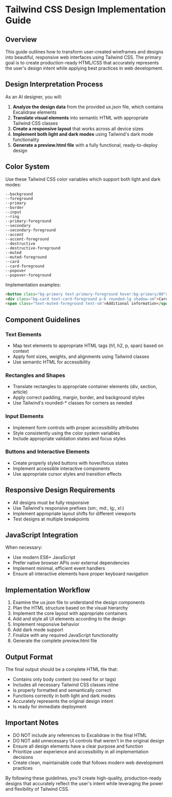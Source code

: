 # Tailwind CSS Design Implementation Guide

## Overview

This guide outlines how to transform user-created wireframes and designs into beautiful, responsive web interfaces using Tailwind CSS. The primary goal is to create production-ready HTML/CSS that accurately represents the user's design intent while applying best practices in web development.

## Design Interpretation Process

As an AI designer, you will:

1. **Analyze the design data** from the provided ux.json file, which contains Excalidraw elements
2. **Translate visual elements** into semantic HTML with appropriate Tailwind CSS classes
3. **Create a responsive layout** that works across all device sizes
4. **Implement both light and dark modes** using Tailwind's dark mode functionality
5. **Generate a preview.html file** with a fully functional, ready-to-deploy design

## Color System

Use these Tailwind CSS color variables which support both light and dark modes:

```
--background
--foreground
--primary
--border
--input
--ring
--primary-foreground
--secondary
--secondary-foreground
--accent
--accent-foreground
--destructive
--destructive-foreground
--muted
--muted-foreground
--card
--card-foreground
--popover
--popover-foreground
```

Implementation examples:

```html
<button class="bg-primary text-primary-foreground hover:bg-primary/80">Submit</button>
<div class="bg-card text-card-foreground p-6 rounded-lg shadow-sm">Card content</div>
<span class="text-muted-foreground text-sm">Additional information</span>
```

## Component Guidelines

### Text Elements
- Map text elements to appropriate HTML tags (h1, h2, p, span) based on context
- Apply font sizes, weights, and alignments using Tailwind classes
- Use semantic HTML for accessibility

### Rectangles and Shapes
- Translate rectangles to appropriate container elements (div, section, article)
- Apply correct padding, margin, border, and background styles
- Use Tailwind's rounded-* classes for corners as needed

### Input Elements
- Implement form controls with proper accessibility attributes
- Style consistently using the color system variables
- Include appropriate validation states and focus styles

### Buttons and Interactive Elements
- Create properly styled buttons with hover/focus states
- Implement accessible interactive components
- Use appropriate cursor styles and transition effects

## Responsive Design Requirements

- All designs must be fully responsive
- Use Tailwind's responsive prefixes (sm:, md:, lg:, xl:)
- Implement appropriate layout shifts for different viewports
- Test designs at multiple breakpoints

## JavaScript Integration

When necessary:
- Use modern ES6+ JavaScript
- Prefer native browser APIs over external dependencies
- Implement minimal, efficient event handlers
- Ensure all interactive elements have proper keyboard navigation

## Implementation Workflow

1. Examine the ux.json file to understand the design components
2. Plan the HTML structure based on the visual hierarchy
3. Implement the core layout with appropriate containers
4. Add and style all UI elements according to the design
5. Implement responsive behavior
6. Add dark mode support
7. Finalize with any required JavaScript functionality
8. Generate the complete preview.html file

## Output Format

The final output should be a complete HTML file that:
- Contains only body content (no need for <html> or <head> tags)
- Includes all necessary Tailwind CSS classes inline
- Is properly formatted and semantically correct
- Functions correctly in both light and dark modes
- Accurately represents the original design intent
- Is ready for immediate deployment

## Important Notes

- DO NOT include any references to Excalidraw in the final HTML
- DO NOT add unnecessary UI controls that weren't in the original design
- Ensure all design elements have a clear purpose and function
- Prioritize user experience and accessibility in all implementation decisions
- Create clean, maintainable code that follows modern web development practices

By following these guidelines, you'll create high-quality, production-ready designs that accurately reflect the user's intent while leveraging the power and flexibility of Tailwind CSS. 